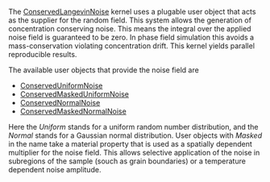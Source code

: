 The [ConservedLangevinNoise](/ConservedLangevinNoise.md) kernel uses a plugable user object
that acts as the supplier for the random field. This system allows the generation of
concentration conserving noise. This means the integral over the applied noise field
is guaranteed to be zero. In phase field simulation this avoids a mass-conservation
violating concentration drift. This kernel yields parallel reproducible results.

The available user objects that provide the noise field are

- [ConservedUniformNoise](/ConservedUniformNoise.md)
- [ConservedMaskedUniformNoise](/ConservedMaskedUniformNoise.md)
- [ConservedNormalNoise](/ConservedNormalNoise.md)
- [ConservedMaskedNormalNoise](/ConservedMaskedNormalNoise.md)

Here the *Uniform* stands for a uniform random number distribution, and the *Normal*
stands for a Gaussian normal distribution. User objects with *Masked* in the name
take a material property that is used as a spatially dependent multiplier for the noise
field. This allows selective application of the noise in subregions of the sample
(souch as grain boundaries) or a temperature dependent noise amplitude.
